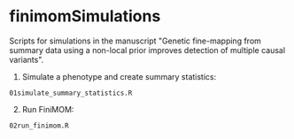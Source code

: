 # finimomSimulations

Scripts for simulations in the manuscript "Genetic fine-mapping from summary data using a non-local prior improves detection of multiple causal variants".

1. Simulate a phenotype and create summary statistics:

`01simulate_summary_statistics.R`

2. Run FiniMOM:

`02run_finimom.R`
